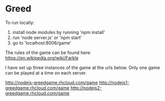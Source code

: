 # Greed

To run locally: 

1) install node modules by running 'npm install'
2) run 'node server.js' or 'npm start'
3) go to 'localhost:8006/game'

The rules of the game can be found here: https://en.wikipedia.org/wiki/Farkle

I have set up three instances of the game at the urls below. Only one game can be played at a time on each server.

http://nodejs-greedgame.rhcloud.com/game
http://nodejs1-greedgame.rhcloud.com/game
http://nodejs2-greedgame.rhcloud.com/game
